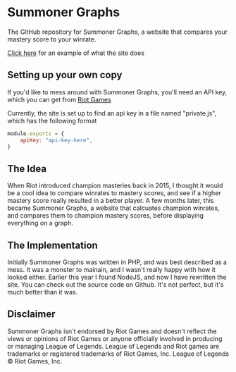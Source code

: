 # Summoner Graphs
The GitHub repository for Summoner Graphs, a website that compares your mastery score to your winrate.

[Click here](summonergraphs.com/oce/summoner/KingAmles/2016) for an example of what the site does

## Setting up your own copy

If you'd like to mess around with Summoner Graphs, you'll need an API key, which you can get from [Riot Games](http://developer.riotgames.com) 

Currently, the site is set up to find an api key in a file named "private.js", which has the following format
``` javascript
module.exports = {
    apiKey: "api-key-here",
}

```

## The Idea

When Riot introduced champion masteries back in 2015, I thought it would be a cool idea to compare winrates to mastery scores, and see if a higher mastery score really resulted in a better player. A few months later, this became Summoner Graphs, a website that calcuates champion winrates, and compares them to champion mastery scores, before displaying everything on a graph.

## The Implementation

Initially Summoner Graphs was written in PHP, and was best described as a mess. It was a monster to mainain, and I wasn't really happy with how it looked either. Earlier this year I found NodeJS, and now I have rewritten the site. You can check out the source code on Github. It's not perfect, but it's much better than it was.

## Disclaimer

Summoner Graphs isn't endorsed by Riot Games and doesn't reflect the views or opinions of Riot Games or anyone officially involved in producing or managing League of Legends. League of Legends and Riot games are trademarks or registered trademarks of Riot Games, Inc. League of Legends © Riot Games, Inc.
